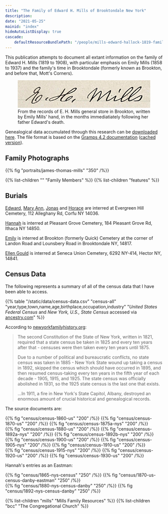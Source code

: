 ```yaml
---
title: "The Family of Edward H. Mills of Brooktondale New York"
description: 
date: "2021-05-25"
mainid: "index" 
hideAutoListDisplay: true
cascade:
    defaultResourceBundlePath: "/people/mills-edward-hallock-1819-family"
---
```


This publication attempts to document all extant information on the family of Edward H. Mills (1819 to 1908), with particular emphasis on Emily Mills (1858 to 1937) and the family's time in Brooktondale (formerly known as Brookton, and before that, Mott's Corners).

<!--more-->


<figure class="image" width="500px">
    <img src="assets/images/handwriting/eh-mills.jpg" width="500" />
    <figcaption style="max-width: 500px">From the records of E. H. Mills general store in Brookton, written by Emily Mills' hand, in the months immediatiately following her father Edward's death.</figcaptio>
</figure>

Genealogical data accumulated through this research can be <a href="/data/genealogy-data.csv">downloaded here</a>. The file format is based on the [Gramps 4.2 documentation](https://gramps-project.org/wiki/index.php/Gramps_4.2_Wiki_Manual_-_Manage_Family_Trees:_CSV_Import_and_Export) ([cached version](/data/gramps-project.org-CSV-Import.pdf)).

## Family Photographs

{{% fig "portraits/james-thomas-mills" "350" /%}}

{{% list-children "" "Family Members" %}}
{{% list-children "features" %}}

## Burials

[Edward](https://www.findagrave.com/memorial/75958691/edward-h-mills), [Mary Ann](https://www.findagrave.com/memorial/75958702/mary-ann-mills), [Jonas](https://www.findagrave.com/memorial/75958930/jonas-e-mills ) and [Horace](https://www.findagrave.com/memorial/75958913/horace-f-mills) are interred at Evergreen Hill Cemetery, 112 Alleghany Rd, Corfu NY 14036.

[Hannah](https://www.findagrave.com/memorial/168944385/hannah-mills) is interred at Pleasant Grove Cemetery, 184 Pleasant Grove Rd, Ithaca NY 14850.

[Emily](https://www.findagrave.com/memorial/160363879/mary-emily-mills) is interred at Brookton (formerly Quick) Cemetery at the corner of Landon Road and Lounsbery Road in Brooktondale NY, 14817.

[Ellen Gould](https://www.findagrave.com/memorial/35944445/ellen-jane-predmore) is interred at Seneca Union Cemetery, 6292 NY-414, Hector NY, 14841.

## Census Data

The following represents a summary of all of the census data that I have been able to access. 

{{% table "/static/data/census-data.csv" "census-all" "year,type,town,name,age,birthplace,occupation,industry" "*United States Federal Census* and *New York, U.S., State Census* accessed via [ancestry.com](https://www.ancestry.com)" %}}

According to [newyorkfamilyhistory.org](https://www.newyorkfamilyhistory.org/):
    
<blockquote class="quote-only">
<p>The second Constitution of the State of New York, written in 1821, required that a state census be taken in 1825 and every ten years after that - censuses were then taken every ten years until 1875. </p>

<p>Due to a number of political and bureaucratic conflicts, no state census was taken in 1885 - New York State wound up taking a census in 1892, skipped the census which should have occurred in 1895, and then resumed census-taking every ten years in the fifth year of each decade - 1905, 1915, and 1925. The state census was officially abolished in 1931, so the 1925 state census is the last one that exists. </p>

<p>...In 1911, a fire in New York's State Capitol, Albany, destroyed an enormous amount of crucial historical and genealogical records. </p>
</blockquote>

The source documents are:

<div class="cols">
{{% fig "census/census-1860-us" "200" /%}}
{{% fig "census/census-1870-us" "200" /%}}
{{% fig "census/census-1875a-nys" "200" /%}}
</div>

<div class="cols">
{{% fig "census/census-1880-us" "200" /%}}
{{% fig "census/census-1892a-nys" "200" /%}}
{{% fig "census/census-1892b-nys" "200" /%}}
</div>

<div class="cols">
{{% fig "census/census-1900-us" "200" /%}}
{{% fig "census/census-1905-nys" "200" /%}}
{{% fig "census/census-1910-us" "200" /%}}
</div>

<div class="cols">
{{% fig "census/census-1915-nys" "200" /%}}
{{% fig "census/census-1920-us" "200" /%}}
{{% fig "census/census-1930-us" "200" /%}}
</div>

Hannah's entries as an Eastman:

<div class="cols">
{{% fig "census/1865-nys-census" "250" /%}}
{{% fig "census/1870-us-census-danby-eastman" "250" /%}}
</div>

<div class="cols">
{{% fig "census/1880-nys-census-danby" "250" /%}}
{{% fig "census/1892-nys-census-danby" "250" /%}}
</div>

{{% list-children "mills" "Mills Family Resources" %}}
{{% list-children "bcc" "The Congregational Church" %}}

